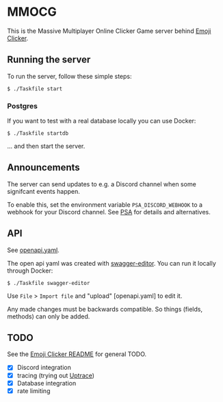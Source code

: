 # MMOCG

This is the Massive Multiplayer Online Clicker Game server behind [Emoji Clicker].


## Running the server

To run the server, follow these simple steps:

```shell
$ ./Taskfile start
```


### Postgres

If you want to test with a real database locally you can use Docker:

```shell
$ ./Taskfile startdb
```

... and then start the server.


## Announcements

The server can send updates to e.g. a Discord channel when some signifcant events happen.

To enable this, set the environment variable `PSA_DISCORD_WEBHOOK` to a webhook for your Discord channel. See [PSA] for details and alternatives.

## API

See [openapi.yaml](server/openapi.yaml).

The open api yaml was created with [swagger-editor]. You can run it locally through Docker:

```shell
$ ./Taskfile swagger-editor
```

Use `File` > `Import file` and "upload" [openapi.yaml] to edit it.

Any made changes must be backwards compatible. So things (fields, methods) can only be added.


## TODO

See the [Emoji Clicker README] for general TODO.

- [x] Discord integration
- [x] tracing (trying out [Uptrace])
- [x] Database integration
- [x] rate limiting

[Emoji Clicker]: https://github.com/fabjan/emoji-clicker
[Emoji Clicker README]: https://github.com/fabjan/emoji-clicker/main/README.md
[swagger-editor]: https://github.com/swagger-api/swagger-editor
[Uptrace]: https://uptrace.dev/
[PSA]: https://github.com/fabjan/psa
